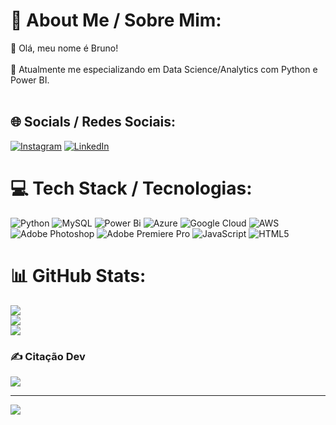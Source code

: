 # 💫 About Me / Sobre Mim:
👯 Olá, meu nome é Bruno!<br><br>🌱 Atualmente me especializando em Data Science/Analytics com Python e Power BI.<br><br>


## 🌐 Socials / Redes Sociais:
[![Instagram](https://img.shields.io/badge/Instagram-%23E4405F.svg?logo=Instagram&logoColor=white)](https://instagram.com/brunobosca) [![LinkedIn](https://img.shields.io/badge/LinkedIn-%230077B5.svg?logo=linkedin&logoColor=white)](https://linkedin.com/in/brunoboscaini) 

# 💻 Tech Stack / Tecnologias:
![Python](https://img.shields.io/badge/python-3670A0?style=for-the-badge&logo=python&logoColor=ffdd54) ![MySQL](https://img.shields.io/badge/mysql-%2300000f.svg?style=for-the-badge&logo=mysql&logoColor=white) ![Power Bi](https://img.shields.io/badge/power_bi-F2C811?style=for-the-badge&logo=powerbi&logoColor=black) ![Azure](https://img.shields.io/badge/azure-%230072C6.svg?style=for-the-badge&logo=microsoftazure&logoColor=white) ![Google Cloud](https://img.shields.io/badge/GoogleCloud-%234285F4.svg?style=for-the-badge&logo=google-cloud&logoColor=white) ![AWS](https://img.shields.io/badge/AWS-%23FF9900.svg?style=for-the-badge&logo=amazon-aws&logoColor=white) ![Adobe Photoshop](https://img.shields.io/badge/adobe%20photoshop-%2331A8FF.svg?style=for-the-badge&logo=adobe%20photoshop&logoColor=white) ![Adobe Premiere Pro](https://img.shields.io/badge/Adobe%20Premiere%20Pro-9999FF.svg?style=for-the-badge&logo=Adobe%20Premiere%20Pro&logoColor=white) ![JavaScript](https://img.shields.io/badge/javascript-%23323330.svg?style=for-the-badge&logo=javascript&logoColor=%23F7DF1E) ![HTML5](https://img.shields.io/badge/html5-%23E34F26.svg?style=for-the-badge&logo=html5&logoColor=white)
# 📊 GitHub Stats:
![](https://github-readme-stats.vercel.app/api?username=brunobosca&theme=dark&hide_border=false&include_all_commits=true&count_private=false)<br/>
![](https://github-readme-streak-stats.herokuapp.com/?user=brunobosca&theme=dark&hide_border=false)<br/>
![](https://github-readme-stats.vercel.app/api/top-langs/?username=brunobosca&theme=dark&hide_border=false&include_all_commits=true&count_private=false&layout=compact)

### ✍️ Citação Dev 
![](https://quotes-github-readme.vercel.app/api?type=horizontal&theme=radical)

---
[![](https://visitcount.itsvg.in/api?id=brunobosca&icon=9&color=0)](https://visitcount.itsvg.in)
